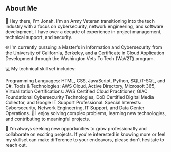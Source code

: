 ## About Me

👋 Hey there, I'm Jonah. I'm an Army Veteran transitioning into the tech industry with a focus on cybersecurity, network engineering, and software development. I have over a decade of experience in project management, technical support, and security.

🌐 I'm currently pursuing a Master’s in Information and Cybersecurity from the University of California, Berkeley, and a Certificate in Cloud Application Development through the Washington Vets To Tech (WaV2T) program.

💻 My technical skill set includes:

Programming Languages: HTML, CSS, JavaScript, Python, SQL/T-SQL, and C#.
Tools & Technologies: AWS Cloud, Active Directory, Microsoft 365, Virtualization
Certifications: AWS Certified Cloud Practitioner, GIAC Foundational Cybersecurity Technologies, DoD Certified Digital Media Collector, and Google IT Support Professional.
Special Interests: Cybersecurity, Network Engineering, IT Support, and Data Center Operations.
🔧 I enjoy solving complex problems, learning new technologies, and contributing to meaningful projects.

🚀 I'm always seeking new opportunities to grow professionally and collaborate on exciting projects. If you're interested in knowing more or feel my skillset can make difference to your endeavors, please don't hesitate to reach out.
